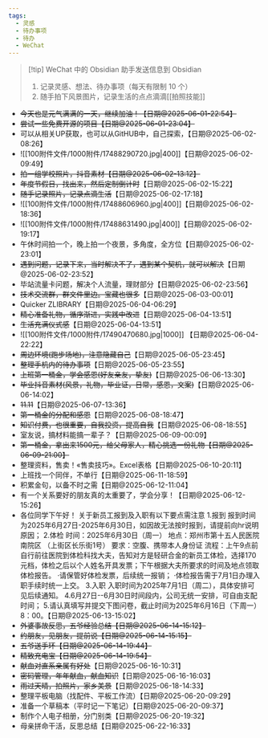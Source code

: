 ```yaml
---
tags:
  - 灵感
  - 待办事项
  - 待办
  - WeChat
---
```

> [!tip] WeChat 中的 Obsidian 助手发送信息到 Obsidian 
> 1. 记录灵感、想法、待办事项（每天有限制 10 个）
> 2. 随手拍下风景图片，记录生活的点点滴滴[[拍照技能]]

- ~~今天也是元气满满的一天，继续加油！【日期@2025-06-01-22:54】~~
- ~~尝试一些免费开源的项目【日期@2025-06-01-23:04】~~
- 可以从相关UP获取，也可以从GitHUB中，自己探索，【日期@2025-06-02-08:26】
- ![[100附件文件/1000附件/17488290720.jpg|400]]【日期@2025-06-02-09:49】
- ~~拍一组学校照片，抖音素材【日期@2025-06-02-13:12】~~
- ~~年度节假日，找出来，然后定制倒计时~~【日期@2025-06-02-15:22】
- ~~随手记录照片，记录点滴生活~~【日期@2025-06-02-17:18】
- ![[100附件文件/1000附件/17488606960.jpg|400]]【日期@2025-06-02-18:36】
- ![[100附件文件/1000附件/17488631490.jpg|400]]【日期@2025-06-02-19:17】
- 午休时间拍一个，晚上拍一个夜景，多角度，全方位【日期@2025-06-02-23:01】
- ~~遇到问题，记录下来，当时解决不了，遇到某个契机，就可以解决~~【日期@2025-06-02-23:52】
- 毕站流量卡问题，解决个人流量，理财部分【日期@2025-06-02-23:56】
- ~~技术交流群，群文件里边。宝藏也很多~~【日期@2025-06-03-00:01】
- Quicker ZLIBRARY【日期@2025-06-04-06:29】
- ~~精心准备礼物，循序渐进，实践中改进~~【日期@2025-06-04-13:51】
- ~~生活充满仪式感~~【日期@2025-06-04-13:51】
- ![[100附件文件/1000附件/17490470680.jpg|1000]] 【日期@2025-06-04-22:22】
- ~~周边环境(跑步场地)，注意隐藏自己~~【日期@2025-06-05-23:45】
- ~~整理手机内的待办事项~~【日期@2025-06-05-23:55】
- ~~上班第一桶金，学会感恩(好友亲友，挚友)~~【日期@2025-06-06-13:30】
- ~~毕业抖音素材(风景，礼物，毕业证，日常，感恩，文案)~~【日期@2025-06-06-14:02】
- ~~11.11~~【日期@2025-06-07-13:36】
- ~~第一桶金的分配和感恩~~【日期@2025-06-08-18:47】
- ~~知识付费，也很重要，自我投资，提高自我~~【日期@2025-06-08-18:55】
- 室友说，搞材料能搞一辈子？【日期@2025-06-09-00:09】
- ~~第一桶金，拿出来1500元，给父母家人，精心挑选一份礼物【日期@2025-06-09-21:00】~~
- 整理资料，售卖！«售卖技巧»。Excel表格【日期@2025-06-10-20:11】
- 上班找一个同伴，不单行【日期@2025-06-11-18:59】
- 积累金句，以备不时之需【日期@2025-06-12-11:04】
- 有一个关系要好的朋友真的太重要了，学会分享！【日期@2025-06-12-15:26】
- 各位同学下午好！
关于新员工报到及入职有以下要点需注意
1.报到
报到时间为2025年6月27日-2025年6月30日，如因故无法按时报到，请提前向hr说明原因；
2.体检
时间：2025年6月30日（周一）
地点：郑州市第十五人民医院南院区 （上街区长乐街1号）
要求：空腹、携带本人身份证
流程：上午9点前自行前往医院到体检科找大夫，告知对方是轻研合金的新员工体检，选择170元档，体检之后以个人姓名开具发票；下午根据大夫所要求的时间及地点领取体检报告。
·请保管好体检发票，后续统一报销；
·体检报告需于7月1日办理入职手续时统一上交。
3.入职
入职时间为2025年7月1日（周二），具体安排可见后续通知。
4.6月27日--6月30日时间段内，公司无统一安排，可自由支配时间；
5.请认真填写并提交下图问卷，截止时间为2025年6月16日（下周一）8：00。【日期@2025-06-13-15:02】
- ~~外婆事故反思，五爷经验总结【日期@2025-06-14-15:12】~~
- ~~约朋友，见朋友，提前说【日期@2025-06-14-15:15】~~
- ~~五爷送手环【日期@2025-06-14-19:44】~~
- ~~精致充电宝【日期@2025-06-14-19:54】~~
- ~~献血对直系亲属有好处~~【日期@2025-06-16-10:31】
- ~~密码管理，年年献血，献血知识~~【日期@2025-06-16-16:03】
- ~~雨过天晴，拍照片，家乡美景~~【日期@2025-06-18-14:33】
- 整理平板电脑（找配件、平板工作流）【日期@2025-06-20-09:29】
- 准备一个草稿本（平时记一下笔记）【日期@2025-06-20-09:37】
- 制作个人电子相册，分门别类【日期@2025-06-20-19:32】
- 母亲拼命干活，反思总结【日期@2025-06-22-16:33】